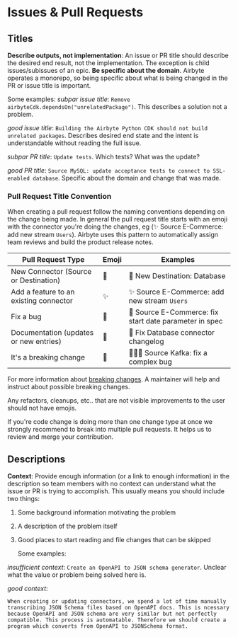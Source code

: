 # Issues & Pull Requests

## Titles

**Describe outputs, not implementation**: An issue or PR title should describe the desired end result, not the implementation. The exception is child issues/subissues of an epic. **Be specific about the domain**. Airbyte operates a monorepo, so being specific about what is being changed in the PR or issue title is important.

Some examples: _subpar issue title_: `Remove airbyteCdk.dependsOn("unrelatedPackage")`. This describes a solution not a problem.

_good issue title_: `Building the Airbyte Python CDK should not build unrelated packages`. Describes desired end state and the intent is understandable without reading the full issue.

_subpar PR title_: `Update tests`. Which tests? What was the update?

_good PR title_: `Source MySQL: update acceptance tests to connect to SSL-enabled database`. Specific about the domain and change that was made.

### Pull Request Title Convention

When creating a pull request follow the naming conventions depending on the change being made.
In general the pull request title starts with an emoji with the connector you're doing the changes, eg (✨ Source E-Commerce: add new stream `Users`). 
Airbyte uses this pattern to automatically assign team reviews and build the product release notes.

| Pull Request Type | Emoji | Examples |
| ----------------- | ----- | ---------|
| New Connector (Source or Destination)  | 🎉 | 🎉 New Destination: Database                           |
| Add a feature to an existing connector | ✨ | ✨ Source E-Commerce: add new stream `Users`           |
| Fix a bug                              | 🐛 | 🐛 Source E-Commerce: fix start date parameter in spec |
| Documentation (updates or new entries) | 📝 | 📝 Fix Database connector changelog                    |
| It's a breaking change                 | 🚨 | 🚨🚨🐛 Source Kafka: fix a complex bug                  |

For more information about [breaking changes](contributing-to-airbyte.md#breaking-changes-to-connectors). A maintainer will help and instruct about possible breaking changes.

Any refactors, cleanups, etc.. that are not visible improvements to the user should not have emojis.

If you're code change is doing more than one change type at once we strongly recommend to break into multiple pull requests. It helps us to review and merge your contribution.

## Descriptions

**Context**: Provide enough information \(or a link to enough information\) in the description so team members with no context can understand what the issue or PR is trying to accomplish. This usually means you should include two things:

1. Some background information motivating the problem
2. A description of the problem itself
3. Good places to start reading and file changes that can be skipped

   Some examples:

_insufficient context_: `Create an OpenAPI to JSON schema generator`. Unclear what the value or problem being solved here is.

_good context_:

```text
When creating or updating connectors, we spend a lot of time manually transcribing JSON Schema files based on OpenAPI docs. This is ncessary because OpenAPI and JSON schema are very similar but not perfectly compatible. This process is automatable. Therefore we should create a program which converts from OpenAPI to JSONSchema format.
```